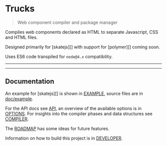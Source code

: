 # Trucks

<? @include readme/badges.md ?>

> Web component compiler and package manager

Compiles web components declared as HTML to separate Javascript, CSS and HTML files.

Designed primarily for [skatejs][] with support for [polymer][] coming soon.

Uses ES6 code transpiled for `node@4.x` compatibility.

<? @include {=readme}
      install.md 
      abstract.md ?>

***
<!-- @toc -->
***

<? @include {=readme}
      usage.md 
      components.md
      plugins.md
      resolvers.md
      transforms.md ?>

## Documentation

An example for [skatejs][] is shown in [EXAMPLE](/doc/EXAMPLE.md), source files are in [doc/example](/doc/example). 

For the API docs see [API](/doc/API.md), an overview of the available options is in [OPTIONS](/doc/OPTIONS.md). For insights into the compiler phases and data structures see [COMPILER](/doc/COMPILER.md).

The [ROADMAP](/doc/ROADMAP.md) has some ideas for future features.

Information on how to build this project is in [DEVELOPER](/doc/DEVELOPER.md).

<? @include {=readme}
      license.md
      links.md ?>
